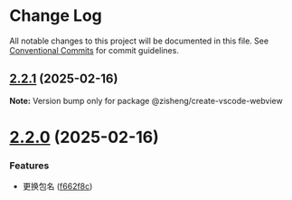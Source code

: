 # Change Log

All notable changes to this project will be documented in this file.
See [Conventional Commits](https://conventionalcommits.org) for commit guidelines.

## [2.2.1](https://github.com/youngjuning/zisheng/compare/v2.2.0...v2.2.1) (2025-02-16)

**Note:** Version bump only for package @zisheng/create-vscode-webview





# [2.2.0](https://github.com/youngjuning/zisheng/compare/v2.1.0...v2.2.0) (2025-02-16)


### Features

* 更换包名 ([f662f8c](https://github.com/youngjuning/zisheng/commit/f662f8c70b3772e4c4649b5e81d8dc6b28513310))
